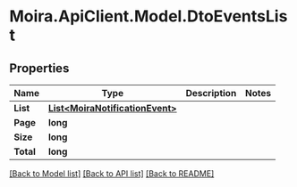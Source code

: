 # Moira.ApiClient.Model.DtoEventsList

## Properties

Name | Type | Description | Notes
------------ | ------------- | ------------- | -------------
**List** | [**List&lt;MoiraNotificationEvent&gt;**](MoiraNotificationEvent.md) |  | 
**Page** | **long** |  | 
**Size** | **long** |  | 
**Total** | **long** |  | 

[[Back to Model list]](../../README.md#documentation-for-models) [[Back to API list]](../../README.md#documentation-for-api-endpoints) [[Back to README]](../../README.md)

